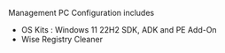 Management PC Configuration includes

- OS Kits : Windows 11 22H2 SDK, ADK and PE Add-On
- Wise Registry Cleaner
